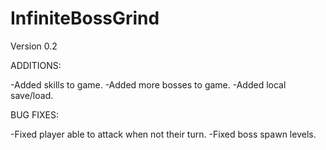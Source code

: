# InfiniteBossGrind

Version 0.2

ADDITIONS:

-Added skills to game.
-Added more bosses to game.
-Added local save/load.

BUG FIXES:

-Fixed player able to attack when not their turn.
-Fixed boss spawn levels.
